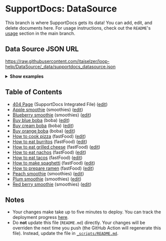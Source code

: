 # SupportDocs: DataSource
This branch is where SupportDocs gets its data! You can add, edit, and delete documents here. For usage instructions, check out the `README`'s [usage](https://github.com/aheze/SupportDocs#using-the-github-repository) section in the main branch.

## Data Source JSON URL
<a href="https://raw.githubusercontent.com/itaiselzer/loop-help/DataSource/_data/supportdocs_datasource.json">https://raw.githubusercontent.com/itaiselzer/loop-help/DataSource/_data/supportdocs_datasource.json</a>

<details markdown="1">
<summary><strong>Show examples</strong></summary>

<hr>

### SwiftUI
```swift
struct SwiftUIExampleView_MinimalCode: View {
    let dataSource = URL(string: "https://raw.githubusercontent.com/itaiselzer/loop-help/DataSource/_data/supportdocs_datasource.json")!
    @State var supportDocsPresented = false
    
    var body: some View {
        Button("Present SupportDocs from SwiftUI!") { supportDocsPresented = true }
        .sheet(isPresented: $supportDocsPresented, content: {
            SupportDocsView(dataSource: dataSource, isPresented: $supportDocsPresented)
        })
    }
}
```

### UIKit
```swift
class UIKitExampleController_MinimalCode: UIViewController {
    /**
    Connect this inside the storyboard.
    
    This is just for demo purposes, so it's not connected yet.
    */
    @IBAction func presentButtonPressed(_ sender: Any) {
        let dataSource = URL(string: "https://raw.githubusercontent.com/itaiselzer/loop-help/DataSource/_data/supportdocs_datasource.json")!
    
        let supportDocsViewController = SupportDocsViewController(dataSource: dataSource)
        self.present(supportDocsViewController, animated: true, completion: nil)
    }
}
```

<hr>

</details>

## Table of Contents
- [404 Page](https://itaiselzer.github.io/loop-help/404) (SupportDocs Integrated File) ([edit](https://github.com/itaiselzer/loop-help/edit/DataSource/loop-help/404.md))
- [Apple smoothie](https://itaiselzer.github.io/loop-help/Sample-Smoothies/Apple) (smoothies) ([edit](https://github.com/itaiselzer/loop-help/edit/DataSource/Sample-Smoothies/Apple.md))
- [Blueberry smoothie](https://itaiselzer.github.io/loop-help/Sample-Smoothies/Blueberry) (smoothies) ([edit](https://github.com/itaiselzer/loop-help/edit/DataSource/Sample-Smoothies/Blueberry.md))
- [Buy blue boba](https://itaiselzer.github.io/loop-help/Sample-Boba/BuyBlueBoba) (boba) ([edit](https://github.com/itaiselzer/loop-help/edit/DataSource/Sample-Boba/BuyBlueBoba.md))
- [Buy cream boba](https://itaiselzer.github.io/loop-help/Sample-Boba/BuyCreamBoba) (boba) ([edit](https://github.com/itaiselzer/loop-help/edit/DataSource/Sample-Boba/BuyCreamBoba.md))
- [Buy orange boba](https://itaiselzer.github.io/loop-help/Sample-Boba/BuyOrangeBoba) (boba) ([edit](https://github.com/itaiselzer/loop-help/edit/DataSource/Sample-Boba/BuyOrangeBoba.md))
- [How to cook pizza](https://itaiselzer.github.io/loop-help/Sample-FastFood/HowToCookPizza) (fastFood) ([edit](https://github.com/itaiselzer/loop-help/edit/DataSource/Sample-FastFood/HowToCookPizza.md))
- [How to eat burritos](https://itaiselzer.github.io/loop-help/Sample-FastFood/HowToEatBurritos) (fastFood) ([edit](https://github.com/itaiselzer/loop-help/edit/DataSource/Sample-FastFood/HowToEatBurritos.md))
- [How to eat grilled cheese](https://itaiselzer.github.io/loop-help/Sample-FastFood/HowToEatGrilledCheese) (fastFood) ([edit](https://github.com/itaiselzer/loop-help/edit/DataSource/Sample-FastFood/HowToEatGrilledCheese.md))
- [How to eat nachos](https://itaiselzer.github.io/loop-help/Sample-FastFood/HowToEatNachos) (fastFood) ([edit](https://github.com/itaiselzer/loop-help/edit/DataSource/Sample-FastFood/HowToEatNachos.md))
- [How to eat tacos](https://itaiselzer.github.io/loop-help/Sample-FastFood/HowToEatTacos) (fastFood) ([edit](https://github.com/itaiselzer/loop-help/edit/DataSource/Sample-FastFood/HowToEatTacos.md))
- [How to make spaghetti](https://itaiselzer.github.io/loop-help/Sample-FastFood/HowToMakeSpaghetti) (fastFood) ([edit](https://github.com/itaiselzer/loop-help/edit/DataSource/Sample-FastFood/HowToMakeSpaghetti.md))
- [How to prepare ramen](https://itaiselzer.github.io/loop-help/Sample-FastFood/HowToPrepareRamen) (fastFood) ([edit](https://github.com/itaiselzer/loop-help/edit/DataSource/Sample-FastFood/HowToPrepareRamen.md))
- [Peach smoothie](https://itaiselzer.github.io/loop-help/Sample-Smoothies/Peach) (smoothies) ([edit](https://github.com/itaiselzer/loop-help/edit/DataSource/Sample-Smoothies/Peach.md))
- [Plum smoothie](https://itaiselzer.github.io/loop-help/Sample-Smoothies/Plum) (smoothies) ([edit](https://github.com/itaiselzer/loop-help/edit/DataSource/Sample-Smoothies/Plum.md))
- [Red berry smoothie](https://itaiselzer.github.io/loop-help/Sample-Smoothies/RedBerries) (smoothies) ([edit](https://github.com/itaiselzer/loop-help/edit/DataSource/Sample-Smoothies/RedBerries.md))


## Notes
- Your changes make take up to five minutes to deploy. You can track the deployment progress [here](https://github.com/itaiselzer/loop-help/deployments/activity_log?environment=github-pages).
- Do **not** update this file (`README.md`) directly. Your changes will be overriden the next time you push (the GitHub Action will regenerate this file). Instead, update the file in [`_scripts/README.md`](https://github.com/itaiselzer/loop-help/edit/DataSource/_scripts/README.md). 
